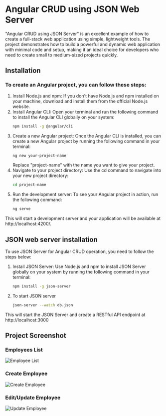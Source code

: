 # Angular CRUD using JSON Web Server
"Angular CRUD using JSON Server" is an excellent example of how to create a full-stack web application using simple, lightweight tools. The project demonstrates how to build a powerful and dynamic web application with minimal code and setup, making it an ideal choice for developers who need to create small to medium-sized projects quickly.
## Installation
### To create an Angular project, you can follow these steps:
1. Install Node.js and npm: If you don't have Node.js and npm installed on your machine, download and install them from the official Node.js website.
2. Install Angular CLI: Open your terminal and run the following command to install the Angular CLI globally on your system:
    ```bash
    npm install -g @angular/cli
    ```
3. Create a new Angular project: Once the Angular CLI is installed, you can create a new Angular project by running the following command in your terminal:
    ```bash
    ng new your-project-name
    ```
   Replace "project-name" with the name you want to give your project.
4. Navigate to your project directory: Use the cd command to navigate into your new project directory:
    ```bash
    cd project-name
    ```
5. Run the development server: To see your Angular project in action, run the following command:
    ```bash
    ng serve
    ```
This will start a development server and your application will be available at http://localhost:4200/.

## JSON web server installation
To use JSON Server for Angular CRUD operation, you need to follow the steps below:
1. Install JSON Server: Use Node.js and npm to install JSON Server globally on your system by running the following command in your terminal:
    ```bash
    npm install -g json-server
    ```
2. To start JSON server
    ```bash
    json-server --watch db.json
    ```
This will start the JSON Server and create a RESTful API endpoint at http://localhost:3000

## Project Screenshot
### Employees List
![Employee List](https://user-images.githubusercontent.com/114358610/224508468-dc89d009-8a07-450e-ad1b-5b51c140f421.png)
### Create Employee
![Create Employee](https://user-images.githubusercontent.com/114358610/224508491-fd317334-e7ea-43d1-8984-f574399bd081.png)
### Edit/Update Employee
![Update Employee](https://user-images.githubusercontent.com/114358610/224508508-3bd4d399-6ff2-4c87-ad4b-9b9d26b02d11.png)

